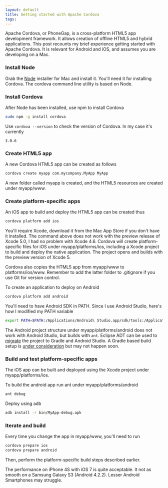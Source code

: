 ```yaml
---
layout: default
title: Getting started with Apache Cordova
tags:
---
```


Apache Cordova, or PhoneGap, is a cross-platform HTML5 app development framework. It allows creation of offline HTML5 and hybrid applications. This post recounts my brief experience getting started with Apache Cordova. It is relevant for Android and iOS, and assumes you are developing on a Mac.

### Install Node

Grab the [Node](http://nodejs.org/) installer for Mac and install it. You'll need it for installing Cordova. The cordova command line utility is based on Node.

### Install Cordova

After Node has been installed, use npm to install Cordova

```bash
sudo npm -g install cordova
```

Use `cordova --version` to check the version of Cordova. In my case it's currently

```text
3.0.6
```

### Create HTML5 app

A new Cordova HTML5 app can be created as follows

```bash
cordova create myapp com.mycompany.MyApp MyApp
```

A new folder called myapp is created, and the HTML5 resources are created under myapp/www.

### Create platform-specific apps

An iOS app to build and deploy the HTML5 app can be created thus

```bash
cordova platform add ios
```

You'll require Xcode, download it from the Mac App Store if you don't have it installed. The command above does not work with the preview release of Xcode 5.0, I had no problem with Xcode 4.6\. Cordova will create platform-specific files for iOS under myapp/platforms/ios, including a Xcode project to build and deploy the native application. The project opens and builds with the preview version of Xcode 5.

Cordova also copies the HTML5 app from myapp/www to platforms/ios/www. Remember to add the latter folder to .gitignore if you use Git for version control.

To create an application to deploy on Android

```bash
cordova platform add android
```

You'll need to have Android SDK in PATH. Since I use Android Studio, here's how I modified my PATH variable

```bash
export PATH=$PATH:/Applications/Android\ Studio.app/sdk/tools:/Applications/Android\ Studio.app/sdk/platform-tools
```

The Android project structure under myapp/platforms/android does not work with Android Studio, but builds with `ant`. Eclipse ADT can be used to [migrate](http://developer.android.com/sdk/installing/migrate.html) the project to Gradle and Android Studio. A Gradle based build setup is [under consideration](https://issues.apache.org/jira/browse/CB-3445) but may not happen soon.

### Build and test platform-specific apps

The iOS app can be built and deployed using the Xcode project under myapp/platforms/ios.

To build the android app run ant under myapp/platforms/android

```bash
ant debug
```

Deploy using adb

```bash
adb install -r bin/MyApp-debug.apk
```

### Iterate and build

Every time you change the app in myapp/www, you'll need to run

```bash
cordova prepare ios
cordova prepare android
```

Then, perform the platform-specific build steps described earlier.

The performance on iPhone 4S with iOS 7 is quite acceptable. It not as smooth on a Samsung Galaxy S3 (Android 4.2.2). Lesser Android Smartphones may struggle.
